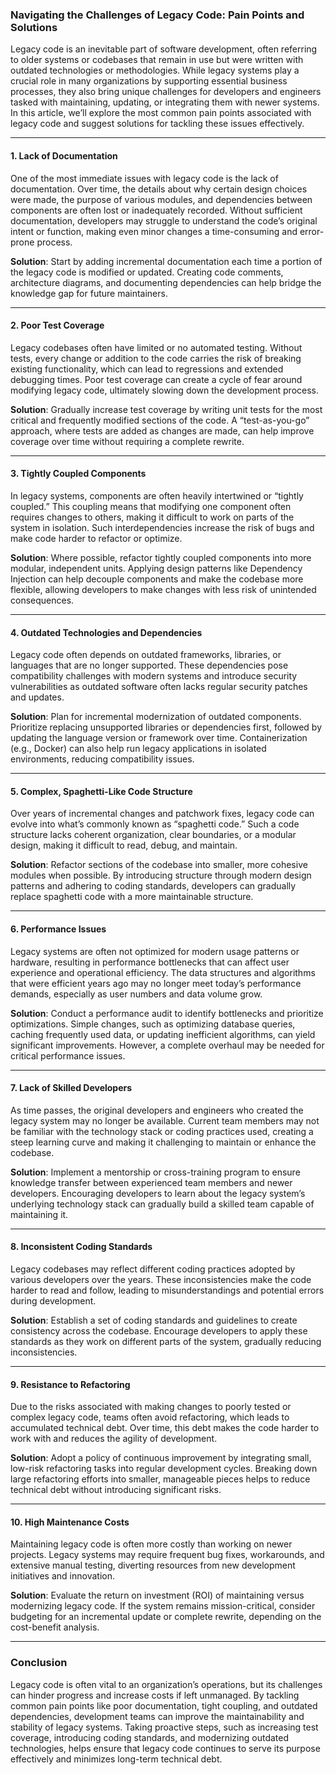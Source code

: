 ### Navigating the Challenges of Legacy Code: Pain Points and Solutions

Legacy code is an inevitable part of software development, often referring to older systems or codebases that remain in use but were written with outdated technologies or methodologies. While legacy systems play a crucial role in many organizations by supporting essential business processes, they also bring unique challenges for developers and engineers tasked with maintaining, updating, or integrating them with newer systems. In this article, we’ll explore the most common pain points associated with legacy code and suggest solutions for tackling these issues effectively.

---

#### 1. Lack of Documentation

One of the most immediate issues with legacy code is the lack of documentation. Over time, the details about why certain design choices were made, the purpose of various modules, and dependencies between components are often lost or inadequately recorded. Without sufficient documentation, developers may struggle to understand the code’s original intent or function, making even minor changes a time-consuming and error-prone process.

**Solution**: Start by adding incremental documentation each time a portion of the legacy code is modified or updated. Creating code comments, architecture diagrams, and documenting dependencies can help bridge the knowledge gap for future maintainers.

---

#### 2. Poor Test Coverage

Legacy codebases often have limited or no automated testing. Without tests, every change or addition to the code carries the risk of breaking existing functionality, which can lead to regressions and extended debugging times. Poor test coverage can create a cycle of fear around modifying legacy code, ultimately slowing down the development process.

**Solution**: Gradually increase test coverage by writing unit tests for the most critical and frequently modified sections of the code. A “test-as-you-go” approach, where tests are added as changes are made, can help improve coverage over time without requiring a complete rewrite.

---

#### 3. Tightly Coupled Components

In legacy systems, components are often heavily intertwined or “tightly coupled.” This coupling means that modifying one component often requires changes to others, making it difficult to work on parts of the system in isolation. Such interdependencies increase the risk of bugs and make code harder to refactor or optimize.

**Solution**: Where possible, refactor tightly coupled components into more modular, independent units. Applying design patterns like Dependency Injection can help decouple components and make the codebase more flexible, allowing developers to make changes with less risk of unintended consequences.

---

#### 4. Outdated Technologies and Dependencies

Legacy code often depends on outdated frameworks, libraries, or languages that are no longer supported. These dependencies pose compatibility challenges with modern systems and introduce security vulnerabilities as outdated software often lacks regular security patches and updates.

**Solution**: Plan for incremental modernization of outdated components. Prioritize replacing unsupported libraries or dependencies first, followed by updating the language version or framework over time. Containerization (e.g., Docker) can also help run legacy applications in isolated environments, reducing compatibility issues.

---

#### 5. Complex, Spaghetti-Like Code Structure

Over years of incremental changes and patchwork fixes, legacy code can evolve into what’s commonly known as “spaghetti code.” Such a code structure lacks coherent organization, clear boundaries, or a modular design, making it difficult to read, debug, and maintain.

**Solution**: Refactor sections of the codebase into smaller, more cohesive modules when possible. By introducing structure through modern design patterns and adhering to coding standards, developers can gradually replace spaghetti code with a more maintainable structure.

---

#### 6. Performance Issues

Legacy systems are often not optimized for modern usage patterns or hardware, resulting in performance bottlenecks that can affect user experience and operational efficiency. The data structures and algorithms that were efficient years ago may no longer meet today’s performance demands, especially as user numbers and data volume grow.

**Solution**: Conduct a performance audit to identify bottlenecks and prioritize optimizations. Simple changes, such as optimizing database queries, caching frequently used data, or updating inefficient algorithms, can yield significant improvements. However, a complete overhaul may be needed for critical performance issues.

---

#### 7. Lack of Skilled Developers

As time passes, the original developers and engineers who created the legacy system may no longer be available. Current team members may not be familiar with the technology stack or coding practices used, creating a steep learning curve and making it challenging to maintain or enhance the codebase.

**Solution**: Implement a mentorship or cross-training program to ensure knowledge transfer between experienced team members and newer developers. Encouraging developers to learn about the legacy system’s underlying technology stack can gradually build a skilled team capable of maintaining it.

---

#### 8. Inconsistent Coding Standards

Legacy codebases may reflect different coding practices adopted by various developers over the years. These inconsistencies make the code harder to read and follow, leading to misunderstandings and potential errors during development.

**Solution**: Establish a set of coding standards and guidelines to create consistency across the codebase. Encourage developers to apply these standards as they work on different parts of the system, gradually reducing inconsistencies.

---

#### 9. Resistance to Refactoring

Due to the risks associated with making changes to poorly tested or complex legacy code, teams often avoid refactoring, which leads to accumulated technical debt. Over time, this debt makes the code harder to work with and reduces the agility of development.

**Solution**: Adopt a policy of continuous improvement by integrating small, low-risk refactoring tasks into regular development cycles. Breaking down large refactoring efforts into smaller, manageable pieces helps to reduce technical debt without introducing significant risks.

---

#### 10. High Maintenance Costs

Maintaining legacy code is often more costly than working on newer projects. Legacy systems may require frequent bug fixes, workarounds, and extensive manual testing, diverting resources from new development initiatives and innovation.

**Solution**: Evaluate the return on investment (ROI) of maintaining versus modernizing legacy code. If the system remains mission-critical, consider budgeting for an incremental update or complete rewrite, depending on the cost-benefit analysis. 

---

### Conclusion

Legacy code is often vital to an organization’s operations, but its challenges can hinder progress and increase costs if left unmanaged. By tackling common pain points like poor documentation, tight coupling, and outdated dependencies, development teams can improve the maintainability and stability of legacy systems. Taking proactive steps, such as increasing test coverage, introducing coding standards, and modernizing outdated technologies, helps ensure that legacy code continues to serve its purpose effectively and minimizes long-term technical debt.
